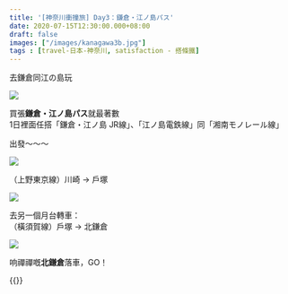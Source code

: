 ```yaml
---
title: '[神奈川衝撞旅] Day3：鎌倉・江ノ島パス'
date: 2020-07-15T12:30:00.000+08:00
draft: false
images: ["/images/kanagawa3b.jpg"]
tags : [travel-日本-神奈川, satisfaction - 搭條鐵]
---
```


去鎌倉同江の島玩  

![](/images/kanagawa3b.jpg)

買張**鎌倉・江ノ島パス**就最著數  
1日裡面任搭「鎌倉・江ノ島 JR線」、「江ノ島電鉄線」同「湘南モノレール線」  

出發～～～

![](/images/kanagawa3b1.jpg)

（上野東京線）川崎 → 戶塚

![](/images/kanagawa3b2.jpg)

去另一個月台轉車：  
（橫須賀線）戶塚 → 北鎌倉

![](/images/kanagawa3b3.jpg)

响禪禪嘅**北鎌倉**落車，GO！  

{{<kanagawa>}}

